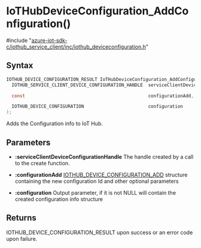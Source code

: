 # IoTHubDeviceConfiguration_AddConfiguration()

\#include "[azure-iot-sdk-c/iothub_service_client/inc/iothub_deviceconfiguration.h](../iot-c-ref-iothub-deviceconfiguration-h.md)"  

## Syntax

```C
IOTHUB_DEVICE_CONFIGURATION_RESULT IoTHubDeviceConfiguration_AddConfiguration(
  IOTHUB_SERVICE_CLIENT_DEVICE_CONFIGURATION_HANDLE  serviceClientDeviceConfigurationHandle,

  const                                              configurationAdd,

  IOTHUB_DEVICE_CONFIGURATION                        configuration
);
```

Adds the Configuration info to IoT Hub.

## Parameters
* **:serviceClientDeviceConfigurationHandle** The handle created by a call to the create function. 

* **:configurationAdd** [IOTHUB_DEVICE_CONFIGURATION_ADD](#struct_i_o_t_h_u_b___d_e_v_i_c_e___c_o_n_f_i_g_u_r_a_t_i_o_n___a_d_d) structure containing the new configuration Id and other optional parameters 

* **:configuration** Output parameter, if it is not NULL will contain the created configuration info structure

## Returns
IOTHUB_DEVICE_CONFIGURATION_RESULT upon success or an error code upon failure.

